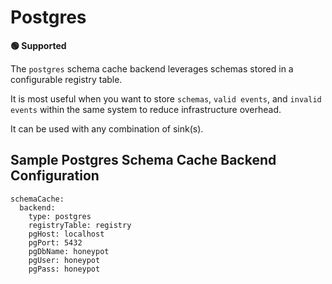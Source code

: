 # Postgres

**🟢 Supported**

The `postgres` schema cache backend leverages schemas stored in a configurable registry table.

It is most useful when you want to store `schemas`, `valid events`, and `invalid events` within the same system to reduce infrastructure overhead.

It can be used with any combination of sink(s).


## Sample Postgres Schema Cache Backend Configuration

```
schemaCache:
  backend:
    type: postgres
    registryTable: registry
    pgHost: localhost
    pgPort: 5432
    pgDbName: honeypot
    pgUser: honeypot
    pgPass: honeypot
```
